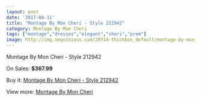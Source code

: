 ```yaml
---
layout: post
date: '2017-04-11'
title: "Montage By Mon Cheri - Style 212942"
category: Montage By Mon Cheri
tags: ["montage","dresses","elegant","cheri","prom"]
image: http://img.sequinious.com/29714-thickbox_default/montage-by-mon-cheri-style-212942.jpg
---
```

Montage By Mon Cheri - Style 212942

On Sales: **$367.99**
<a href="https://www.sequinious.com/montage-by-mon-cheri/7318-montage-by-mon-cheri-style-212942.html"><amp-img layout="responsive" width="600" height="600" src="//img.sequinious.com/29714-thickbox_default/montage-by-mon-cheri-style-212942.jpg" alt="Montage By Mon Cheri - Style 212942 0" /></a>
<a href="https://www.sequinious.com/montage-by-mon-cheri/7318-montage-by-mon-cheri-style-212942.html"><amp-img layout="responsive" width="600" height="600" src="//img.sequinious.com/29715-thickbox_default/montage-by-mon-cheri-style-212942.jpg" alt="Montage By Mon Cheri - Style 212942 1" /></a>

Buy it: [Montage By Mon Cheri - Style 212942](https://www.sequinious.com/montage-by-mon-cheri/7318-montage-by-mon-cheri-style-212942.html "Montage By Mon Cheri - Style 212942")

View more: [Montage By Mon Cheri](https://www.sequinious.com/63-montage-by-mon-cheri "Montage By Mon Cheri")